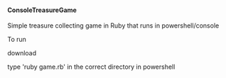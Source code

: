#### ConsoleTreasureGame
Simple treasure collecting game in Ruby that runs in powershell/console

To run

download

type 'ruby game.rb' in the correct directory in powershell
